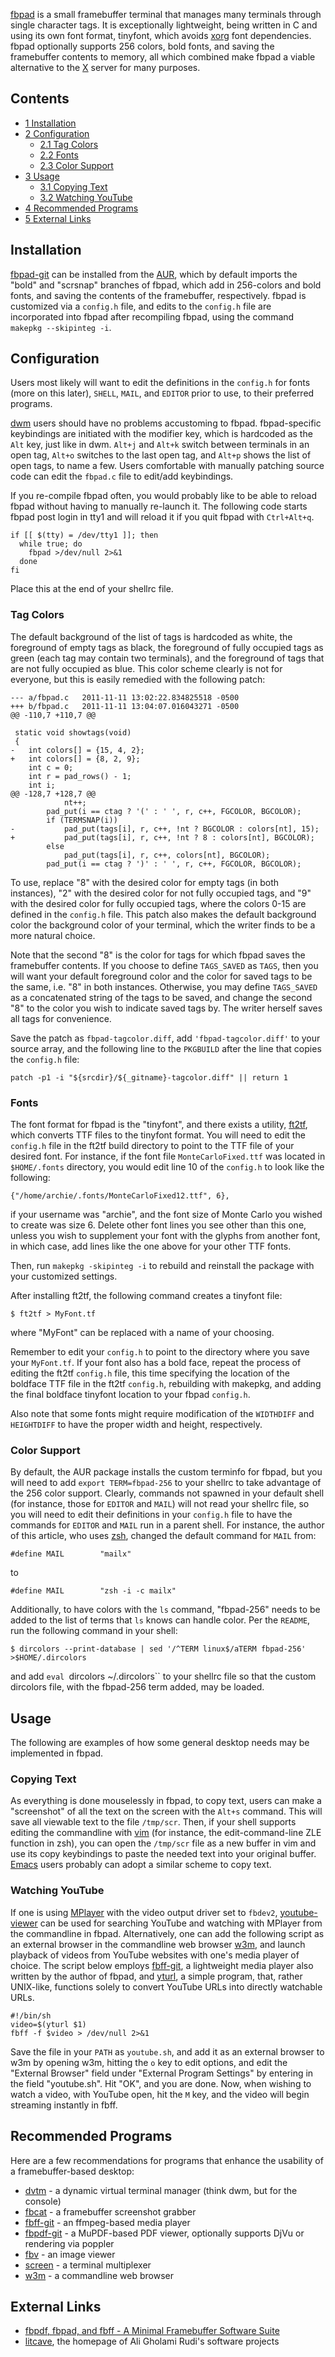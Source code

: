[fbpad](http://repo.or.cz/w/fbpad.git) is a small framebuffer terminal that manages many terminals through single character tags. It is exceptionally lightweight, being written in C and using its own font format, tinyfont, which avoids [xorg](/index.php/Xorg "Xorg") font dependencies. fbpad optionally supports 256 colors, bold fonts, and saving the framebuffer contents to memory, all which combined make fbpad a viable alternative to the [X](/index.php/X "X") server for many purposes.

## Contents

*   [1 Installation](#Installation)
*   [2 Configuration](#Configuration)
    *   [2.1 Tag Colors](#Tag_Colors)
    *   [2.2 Fonts](#Fonts)
    *   [2.3 Color Support](#Color_Support)
*   [3 Usage](#Usage)
    *   [3.1 Copying Text](#Copying_Text)
    *   [3.2 Watching YouTube](#Watching_YouTube)
*   [4 Recommended Programs](#Recommended_Programs)
*   [5 External Links](#External_Links)

## Installation

[fbpad-git](https://aur.archlinux.org/packages/fbpad-git/) can be installed from the [AUR](/index.php/AUR "AUR"), which by default imports the "bold" and "scrsnap" branches of fbpad, which add in 256-colors and bold fonts, and saving the contents of the framebuffer, respectively. fbpad is customized via a `config.h` file, and edits to the `config.h` file are incorporated into fbpad after recompiling fbpad, using the command `makepkg --skipinteg -i`.

## Configuration

Users most likely will want to edit the definitions in the `config.h` for fonts (more on this later), `SHELL`, `MAIL`, and `EDITOR` prior to use, to their preferred programs.

[dwm](/index.php/Dwm "Dwm") users should have no problems accustoming to fbpad. fbpad-specific keybindings are initiated with the modifier key, which is hardcoded as the `Alt` key, just like in dwm. `Alt+j` and `Alt+k` switch between terminals in an open tag, `Alt+o` switches to the last open tag, and `Alt+p` shows the list of open tags, to name a few. Users comfortable with manually patching source code can edit the `fbpad.c` file to edit/add keybindings.

If you re-compile fbpad often, you would probably like to be able to reload fbpad without having to manually re-launch it. The following code starts fbpad post login in tty1 and will reload it if you quit fbpad with `Ctrl+Alt+q`.

```
if [[ $(tty) = /dev/tty1 ]]; then
  while true; do
    fbpad >/dev/null 2>&1
  done
fi

```

Place this at the end of your shellrc file.

### Tag Colors

The default background of the list of tags is hardcoded as white, the foreground of empty tags as black, the foreground of fully occupied tags as green (each tag may contain two terminals), and the foreground of tags that are not fully occupied as blue. This color scheme clearly is not for everyone, but this is easily remedied with the following patch:

```
--- a/fbpad.c	2011-11-11 13:02:22.834825518 -0500
+++ b/fbpad.c	2011-11-11 13:04:07.016043271 -0500
@@ -110,7 +110,7 @@

 static void showtags(void)
 {
-	int colors[] = {15, 4, 2};
+	int colors[] = {8, 2, 9};
 	int c = 0;
 	int r = pad_rows() - 1;
 	int i;
@@ -128,7 +128,7 @@
 			nt++;
 		pad_put(i == ctag ? '(' : ' ', r, c++, FGCOLOR, BGCOLOR);
 		if (TERMSNAP(i))
-			pad_put(tags[i], r, c++, !nt ? BGCOLOR : colors[nt], 15);
+			pad_put(tags[i], r, c++, !nt ? 8 : colors[nt], BGCOLOR);
 		else
 			pad_put(tags[i], r, c++, colors[nt], BGCOLOR);
 		pad_put(i == ctag ? ')' : ' ', r, c++, FGCOLOR, BGCOLOR);
```

To use, replace "8" with the desired color for empty tags (in both instances), "2" with the desired color for not fully occupied tags, and "9" with the desired color for fully occupied tags, where the colors 0-15 are defined in the `config.h` file. This patch also makes the default background color the background color of your terminal, which the writer finds to be a more natural choice.

Note that the second "8" is the color for tags for which fbpad saves the framebuffer contents. If you choose to define `TAGS_SAVED` as `TAGS`, then you will want your default foreground color and the color for saved tags to be the same, i.e. "8" in both instances. Otherwise, you may define `TAGS_SAVED` as a concatenated string of the tags to be saved, and change the second "8" to the color you wish to indicate saved tags by. The writer herself saves all tags for convenience.

Save the patch as `fbpad-tagcolor.diff`, add `'fbpad-tagcolor.diff'` to your source array, and the following line to the `PKGBUILD` after the line that copies the `config.h` file:

```
patch -p1 -i "${srcdir}/${_gitname}-tagcolor.diff" || return 1

```

### Fonts

The font format for fbpad is the "tinyfont", and there exists a utility, [ft2tf](https://aur.archlinux.org/packages/ft2tf/), which converts TTF files to the tinyfont format. You will need to edit the `config.h` file in the ft2tf build directory to point to the TTF file of your desired font. For instance, if the font file `MonteCarloFixed.ttf` was located in `$HOME/.fonts` directory, you would edit line 10 of the `config.h` to look like the following:

```
{"/home/archie/.fonts/MonteCarloFixed12.ttf", 6},

```

if your username was "archie", and the font size of Monte Carlo you wished to create was size 6\. Delete other font lines you see other than this one, unless you wish to supplement your font with the glyphs from another font, in which case, add lines like the one above for your other TTF fonts.

Then, run `makepkg -skipinteg -i` to rebuild and reinstall the package with your customized settings.

After installing ft2tf, the following command creates a tinyfont file:

```
$ ft2tf > MyFont.tf

```

where "MyFont" can be replaced with a name of your choosing.

Remember to edit your `config.h` to point to the directory where you save your `MyFont.tf`. If your font also has a bold face, repeat the process of editing the ft2tf `config.h` file, this time specifying the location of the boldface TTF file in the ft2tf `config.h`, rebuilding with makepkg, and adding the final boldface tinyfont location to your fbpad `config.h`.

Also note that some fonts might require modification of the `WIDTHDIFF` and `HEIGHTDIFF` to have the proper width and height, respectively.

### Color Support

By default, the AUR package installs the custom terminfo for fbpad, but you will need to add `export TERM=fbpad-256` to your shellrc to take advantage of the 256 color support. Clearly, commands not spawned in your default shell (for instance, those for `EDITOR` and `MAIL`) will not read your shellrc file, so you will need to edit their definitions in your `config.h` file to have the commands for `EDITOR` and `MAIL` run in a parent shell. For instance, the author of this article, who uses [zsh](/index.php/Zsh "Zsh"), changed the default command for `MAIL` from:
```
#define MAIL		"mailx"

```

to

```
#define MAIL		"zsh -i -c mailx"

```

Additionally, to have colors with the `ls` command, "fbpad-256" needs to be added to the list of terms that `ls` knows can handle color. Per the `README`, run the following command in your shell:

```
$ dircolors --print-database | sed '/^TERM linux$/aTERM fbpad-256' >$HOME/.dircolors

```

and add `eval `dircolors ~/.dircolors`` to your shellrc file so that the custom dircolors file, with the fbpad-256 term added, may be loaded.

## Usage

The following are examples of how some general desktop needs may be implemented in fbpad.

### Copying Text

As everything is done mouselessly in fbpad, to copy text, users can make a "screenshot" of all the text on the screen with the `Alt+s` command. This will save all viewable text to the file `/tmp/scr`. Then, if your shell supports editing the commandline with [vim](/index.php/Vim "Vim") (for instance, the edit-command-line ZLE function in zsh), you can open the `/tmp/scr` file as a new buffer in vim and use its copy keybindings to paste the needed text into your original buffer. [Emacs](/index.php/Emacs "Emacs") users probably can adopt a similar scheme to copy text.

### Watching YouTube

If one is using [MPlayer](/index.php/MPlayer "MPlayer") with the video output driver set to `fbdev2`, [youtube-viewer](https://www.archlinux.org/packages/?name=youtube-viewer) can be used for searching YouTube and watching with MPlayer from the commandline in fbpad. Alternatively, one can add the following script as an external browser in the commandline web browser [w3m](https://www.archlinux.org/packages/?name=w3m), and launch playback of videos from YouTube websites with one's media player of choice. The script below employs [fbff-git](https://aur.archlinux.org/packages/fbff-git/), a lightweight media player also written by the author of fbpad, and [yturl](https://aur.archlinux.org/packages/yturl/), a simple program, that, rather UNIX-like, functions solely to convert YouTube URLs into directly watchable URLs.

```
#!/bin/sh
video=$(yturl $1)
fbff -f $video > /dev/null 2>&1
```

Save the file in your `PATH` as `youtube.sh`, and add it as an external browser to w3m by opening w3m, hitting the `o` key to edit options, and edit the "External Browser" field under "External Program Settings" by entering in the field "youtube.sh". Hit "OK", and you are done. Now, when wishing to watch a video, with YouTube open, hit the `M` key, and the video will begin streaming instantly in fbff.

## Recommended Programs

Here are a few recommendations for programs that enhance the usability of a framebuffer-based desktop:

*   [dvtm](https://www.archlinux.org/packages/?name=dvtm) - a dynamic virtual terminal manager (think dwm, but for the console)
*   [fbcat](https://aur.archlinux.org/packages/fbcat/) - a framebuffer screenshot grabber
*   [fbff-git](https://aur.archlinux.org/packages/fbff-git/) - an ffmpeg-based media player
*   [fbpdf-git](https://aur.archlinux.org/packages/fbpdf-git/) - a MuPDF-based PDF viewer, optionally supports DjVu or rendering via poppler
*   [fbv](https://aur.archlinux.org/packages/fbv/) - an image viewer
*   [screen](/index.php/Screen "Screen") - a terminal multiplexer
*   [w3m](https://www.archlinux.org/packages/?name=w3m) - a commandline web browser

## External Links

*   [fbpdf, fbpad, and fbff - A Minimal Framebuffer Software Suite](https://bbs.archlinux.org/viewtopic.php?pid=1019748)
*   [litcave](http://litcave.rudi.ir), the homepage of Ali Gholami Rudi's software projects